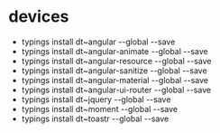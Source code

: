 # devices


- typings install dt~angular --global --save
- typings install dt~angular-animate --global --save
- typings install dt~angular-resource --global --save
- typings install dt~angular-sanitize --global --save
- typings install dt~angular-material --global --save
- typings install dt~angular-ui-router --global --save
- typings install dt~jquery --global --save
- typings install dt~moment --global --save
- typings install dt~toastr --global --save


